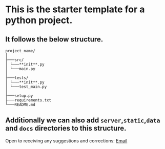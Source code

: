 # This is the starter template for a python project.

## It follows the below structure.
```
project_name/
│
├───src/
│ └───**init**.py
│ └───main.py
│
├───tests/
│ └───**init**.py
│ └───test_main.py
│
├───setup.py
├───requirements.txt
└───README.md
```
## Additionally we can also add `server`,`static`,`data` and `docs` directories to this structure.

Open to receiving any suggestions and corrections: [Email](mailto:mishrapriyanshu2003@gmail.com)

